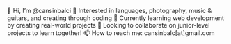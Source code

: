 👋 Hi, I’m @cansinbalci
👀 Interested in languages, photography, music & guitars, and creating through coding
🌱 Currently learning web development by creating real-world projects
💞️ Looking to collaborate on junior-level projects to learn together!
📫 How to reach me: cansinbalc[at]gmail.com
